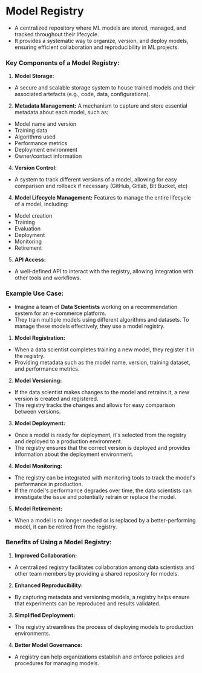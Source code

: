# Model Registry

- A centralized repository where ML models are stored, managed, and tracked throughout their lifecycle.
- It provides a systematic way to organize, version, and deploy models, ensuring efficient collaboration and reproducibility in ML projects.

### Key Components of a Model Registry:

1. **Model Storage:** 
- A secure and scalable storage system to house trained models and their associated artefacts (e.g., code, data, configurations).

2. **Metadata Management:** 
A mechanism to capture and store essential metadata about each model, such as:
- Model name and version
- Training data
- Algorithms used
- Performance metrics
- Deployment environment
- Owner/contact information

4. **Version Control:** 
- A system to track different versions of a model, allowing for easy comparison and rollback if necessary (GitHub, Gitlab, Bit Bucket, etc)

4. **Model Lifecycle Management:** 
Features to manage the entire lifecycle of a model, including:
- Model creation
- Training
- Evaluation
- Deployment
- Monitoring
- Retirement

5. **API Access:** 
- A well-defined API to interact with the registry, allowing integration with other tools and workflows.

### Example Use Case:
- Imagine a team of **Data Scientists** working on a recommendation system for an e-commerce platform.
- They train multiple models using different algorithms and datasets. To manage these models effectively, they use a model registry.

1. **Model Registration:** 
- When a data scientist completes training a new model, they register it in the registry.
- Providing metadata such as the model name, version, training dataset, and performance metrics.

2. **Model Versioning:** 
- If the data scientist makes changes to the model and retrains it, a new version is created and registered.
- The registry tracks the changes and allows for easy comparison between versions.

3. **Model Deployment:** 
- Once a model is ready for deployment, it's selected from the registry and deployed to a production environment.
- The registry ensures that the correct version is deployed and provides information about the deployment environment.

4. **Model Monitoring:** 
- The registry can be integrated with monitoring tools to track the model's performance in production.
- If the model's performance degrades over time, the data scientists can investigate the issue and potentially retrain or replace the model.

5. **Model Retirement:** 
- When a model is no longer needed or is replaced by a better-performing model, it can be retired from the registry.

### Benefits of Using a Model Registry:

1. **Improved Collaboration:** 
- A centralized registry facilitates collaboration among data scientists and other team members by providing a shared repository for models.

2. **Enhanced Reproducibility:** 
- By capturing metadata and versioning models, a registry helps ensure that experiments can be reproduced and results validated.

3. **Simplified Deployment:** 
- The registry streamlines the process of deploying models to production environments.

4. **Better Model Governance:** 
- A registry can help organizations establish and enforce policies and procedures for managing models.

